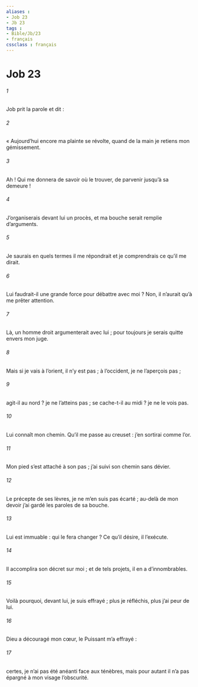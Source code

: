 ```yaml
---
aliases : 
- Job 23
- Jb 23
tags : 
- Bible/Jb/23
- français
cssclass : français
---
```


# Job 23

###### 1
Job prit la parole et dit :
###### 2
« Aujourd’hui encore ma plainte se révolte,
quand de la main je retiens mon gémissement.
###### 3
Ah ! Qui me donnera de savoir où le trouver,
de parvenir jusqu’à sa demeure !
###### 4
J’organiserais devant lui un procès,
et ma bouche serait remplie d’arguments.
###### 5
Je saurais en quels termes il me répondrait
et je comprendrais ce qu’il me dirait.
###### 6
Lui faudrait-il une grande force pour débattre avec moi ?
Non, il n’aurait qu’à me prêter attention.
###### 7
Là, un homme droit argumenterait avec lui ;
pour toujours je serais quitte envers mon juge.
###### 8
Mais si je vais à l’orient, il n’y est pas ;
à l’occident, je ne l’aperçois pas ;
###### 9
agit-il au nord ? je ne l’atteins pas ;
se cache-t-il au midi ? je ne le vois pas.
###### 10
Lui connaît mon chemin.
Qu’il me passe au creuset : j’en sortirai comme l’or.
###### 11
Mon pied s’est attaché à son pas ;
j’ai suivi son chemin sans dévier.
###### 12
Le précepte de ses lèvres, je ne m’en suis pas écarté ;
au-delà de mon devoir j’ai gardé les paroles de sa bouche.
###### 13
Lui est immuable : qui le fera changer ?
Ce qu’il désire, il l’exécute.
###### 14
Il accomplira son décret sur moi ;
et de tels projets, il en a d’innombrables.
###### 15
Voilà pourquoi, devant lui, je suis effrayé ;
plus je réfléchis, plus j’ai peur de lui.
###### 16
Dieu a découragé mon cœur,
le Puissant m’a effrayé :
###### 17
certes, je n’ai pas été anéanti face aux ténèbres,
mais pour autant il n’a pas épargné à mon visage l’obscurité.
